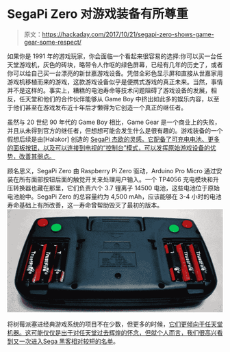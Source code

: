 # SegaPi Zero 对游戏装备有所尊重

> 原文：<https://hackaday.com/2017/10/21/segapi-zero-shows-game-gear-some-respect/>

如果你是 1991 年的游戏玩家，你会面临一个看起来很容易的选择:你可以买一台任天堂游戏机，灰色的砖块，略带令人作呕的绿色屏幕，已经有几年的历史了，或者你可以给自己买一台漂亮的新世嘉游戏设备。凭借全彩色显示屏和直接从世嘉家用游戏机移植而来的游戏，这款游戏设备似乎是便携式游戏的真正未来。当然，事情并不是这样的。事实上，糟糕的电池寿命等技术问题阻碍了游戏设备的发展，相反，任天堂和他们的合作伙伴能够从 Game Boy 中挤出如此多的娱乐内容，以至于他们甚至在游戏发布近十年后才懒得为它创造一个真正的继任者。

虽然与 20 世纪 90 年代的 Game Boy 相比，Game Gear 是一个商业上的失败，并且从未得到官方的继任者，但想想可能会发生什么是很有趣的。游戏装备的一个假想后续是由[Halakor] 创造的 [SegaPi 杰欧的灵感。它配备了可充电电池、更多的面板按钮，以及可以连接到电视的“控制台”模式，可以发挥原始游戏设备的优势，改善其弱点。](https://imgur.com/r/raspberry_pi/tHxub)

顾名思义，SegaPi Zero 由 Raspberry Pi Zero 驱动，Arduino Pro Micro 通过安装在所有面部按钮后面的触觉开关来处理用户输入。一个 TP4056 充电模块和升压转换器也藏在那里，它们负责六个 3.7 锂离子 14500 电池，这些电池位于原始电池舱中。SegaPi Zero 的总容量约为 4,500 mAh，应该能够在 3-4 小时的电池寿命基础上有所改善，这一寿命曾帮助毁灭了最初的版本。[![](img/ff846f0156ad8ef963b7800bde59e3b1.png)](https://hackaday.com/wp-content/uploads/2017/10/segapi_detail.jpg)

将树莓派塞进经典游戏系统的项目不在少数，但更多的时候，[它们更倾向于任天堂机器。这可能仅仅是出于对任天堂过去辉煌的怀念，但就个人而言，我们很高兴看到](https://hackaday.com/2016/11/12/pi-zero-transforms-to-game-boy/)[又一次进入](https://hackaday.com/2015/04/18/retropie-meets-game-gear-again/)[Sega 黑客相对较短的名单](https://hackaday.com/2017/06/02/game-gear-console-edition/)。